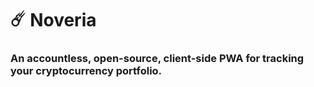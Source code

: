 # ☄️ Noveria
### An accountless, open-source, client-side PWA for tracking your cryptocurrency portfolio. 

